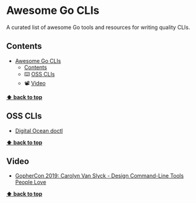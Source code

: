 # Awesome Go CLIs
A curated list of awesome Go tools and resources for writing quality CLIs.

## Contents

- [Awesome Go CLIs](#awesome-go-clis)
  - [Contents](#contents)
  - ⌨️ [OSS CLIs](#oss-clis)
  - 📽️ [Video](#video)

**[⬆ back to top](#contents)**

## OSS CLIs
- [Digital Ocean doctl](https://github.com/digitalocean/doctl)

**[⬆ back to top](#contents)**

## Video
- [GopherCon 2019: Carolyn Van Slyck - Design Command-Line Tools People Love](https://www.youtube.com/watch?v=eMz0vni6PAw)

**[⬆ back to top](#contents)**
